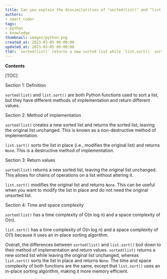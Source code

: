 ```yaml
---
title: Can you explain the dissimilarities of "sorted(list)" and "list.sort()"?
authors:
- smart_coder
tags:
- python
- knowledge
thumbnail: images/python.png
created_at: 2023-03-05 00:00:00
updated_at: 2023-03-05 00:00:00
tldr: `sorted(list)` returns a new sorted list while `list.sort()` sorts the list in-place without returning anything.
---
```


**Contents**

[TOC]

Section 1: Definition

`sorted(list)` and `list.sort()` are both Python functions used to sort a list, but they have different methods of implementation and return different values.

Section 2: Method of implementation

`sorted(list)` creates a new sorted list and returns the sorted list, leaving the original list unchanged. This is known as a non-destructive method of implementation.

`list.sort()` sorts the list in place (i.e., modifies the original list) and returns `None`. This is a destructive method of implementation.

Section 3: Return values

`sorted(list)` returns a new sorted list, leaving the original list unchanged. This allows for chains of operations on a list without altering it.

`list.sort()` modifies the original list and returns `None`. This can be useful when you want to modify the list in place and do not need the original unsorted list.

Section 4: Time and space complexity

`sorted(list)` has a time complexity of O(n log n) and a space complexity of O(n).

`list.sort()` has a time complexity of O(n log n) and a space complexity of O(1) because it uses an in-place sorting algorithm. 

Overall, the differences between `sorted(list)` and `list.sort()` boil down to their method of implementation and return values. `sorted(list)` returns a new sorted list while leaving the original list unchanged, whereas `list.sort()` sorts the list in place and returns `None`. The time and space complexity of both functions are the same, except that `list.sort()` uses an in-place sorting algorithm, making it more memory efficient.
